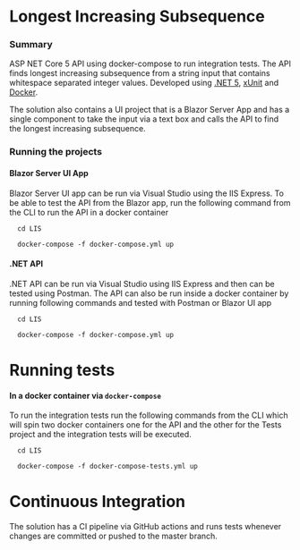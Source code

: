 # Longest Increasing Subsequence

### Summary
ASP NET Core 5 API using docker-compose to run integration tests. The API finds longest increasing subsequence from a string input that contains whitespace separated integer values. Developed using [.NET 5](https://dotnet.microsoft.com/download/dotnet/5.0), [xUnit](https://xunit.net/) and [Docker](https://hub.docker.com/_/microsoft-dotnet-core).

The solution also contains a UI project that is a Blazor Server App and has a single component to take the input via a text box and calls the API to find the longest increasing subsequence.

### Running the projects

#### Blazor Server UI App

Blazor Server UI app can be run via Visual Studio using the IIS Express.
To be able to test the API from the Blazor app, run the following command from the CLI to run the API in a docker container

```
  cd LIS

  docker-compose -f docker-compose.yml up
```

#### .NET API

.NET API can be run via Visual Studio using IIS Express and then can be tested using Postman.
The API can also be run inside a docker container by running following commands and tested with Postman or Blazor UI app

```
  cd LIS

  docker-compose -f docker-compose.yml up
```
# Running tests

#### In a docker container via `docker-compose`
To run the integration tests run the following commands from the CLI which will spin two docker containers one for the API and the other for the Tests project and the integration tests will be executed.
```
  cd LIS

  docker-compose -f docker-compose-tests.yml up
```
# Continuous Integration
The solution has a CI pipeline via GitHub actions and runs tests whenever changes are committed or pushed to the master branch.
